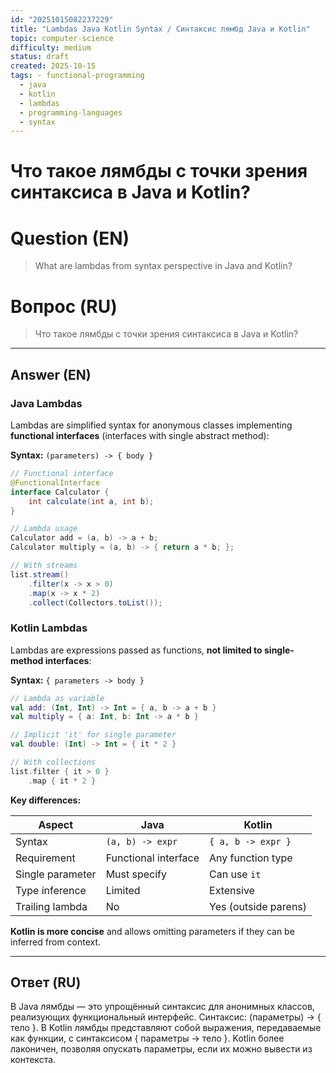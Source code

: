 ```yaml
---
id: "20251015082237229"
title: "Lambdas Java Kotlin Syntax / Синтаксис лямбд Java и Kotlin"
topic: computer-science
difficulty: medium
status: draft
created: 2025-10-15
tags: - functional-programming
  - java
  - kotlin
  - lambdas
  - programming-languages
  - syntax
---
```

# Что такое лямбды с точки зрения синтаксиса в Java и Kotlin?

# Question (EN)
> What are lambdas from syntax perspective in Java and Kotlin?

# Вопрос (RU)
> Что такое лямбды с точки зрения синтаксиса в Java и Kotlin?

---

## Answer (EN)

### Java Lambdas

Lambdas are simplified syntax for anonymous classes implementing **functional interfaces** (interfaces with single abstract method):

**Syntax:** `(parameters) -> { body }`

```java
// Functional interface
@FunctionalInterface
interface Calculator {
    int calculate(int a, int b);
}

// Lambda usage
Calculator add = (a, b) -> a + b;
Calculator multiply = (a, b) -> { return a * b; };

// With streams
list.stream()
    .filter(x -> x > 0)
    .map(x -> x * 2)
    .collect(Collectors.toList());
```

### Kotlin Lambdas

Lambdas are expressions passed as functions, **not limited to single-method interfaces**:

**Syntax:** `{ parameters -> body }`

```kotlin
// Lambda as variable
val add: (Int, Int) -> Int = { a, b -> a + b }
val multiply = { a: Int, b: Int -> a * b }

// Implicit 'it' for single parameter
val double: (Int) -> Int = { it * 2 }

// With collections
list.filter { it > 0 }
    .map { it * 2 }
```

**Key differences:**

| Aspect | Java | Kotlin |
|--------|------|--------|
| Syntax | `(a, b) -> expr` | `{ a, b -> expr }` |
| Requirement | Functional interface | Any function type |
| Single parameter | Must specify | Can use `it` |
| Type inference | Limited | Extensive |
| Trailing lambda | No | Yes (outside parens) |

**Kotlin is more concise** and allows omitting parameters if they can be inferred from context.

---

## Ответ (RU)

В Java лямбды — это упрощённый синтаксис для анонимных классов, реализующих функциональный интерфейс. Синтаксис: (параметры) -> { тело }. В Kotlin лямбды представляют собой выражения, передаваемые как функции, с синтаксисом { параметры -> тело }. Kotlin более лаконичен, позволяя опускать параметры, если их можно вывести из контекста.

